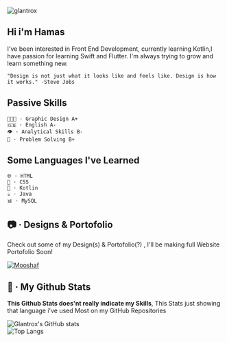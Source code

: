 
![glantrox](https://cdn.discordapp.com/attachments/929387503935434802/1016324785099251813/banner_github.png)

## Hi i'm Hamas
I've been interested in Front End Development, currently learning Kotlin,I have passion for learning Swift and Flutter. 
I'm always trying to grow and learn something new.

```"Design is not just what it looks like and feels like. Design is how it works." -Steve Jobs```

## Passive Skills
```
🧑🏻‍🎨 · Graphic Design A+
🇬🇧 · English A-
👁 · Analytical Skills B-
🤔 · Problem Solving B+
```
## Some Languages I've Learned
```
🌐 · HTML
🎨 · CSS 
🤖 · Kotlin 
☕️ · Java
📊 · MySQL
```

## 📷 · Designs & Portofolio
Check out some of my Design(s) & Portofolio(?) , I'll be making full Website Portofolio Soon!

<a href="https://www.figma.com/file/eRfDScW9KQzFgp95WCdd10/iMushaf-UI%2FUX?node-id=0%3A1">
<img src="https://cdn.discordapp.com/attachments/929387503935434802/1016346616648699934/Untitled-3.png" alt="Mooshaf">
</a>

## 🚀 · My Github Stats
**This Github Stats does'nt really indicate my Skills**, This Stats just showing that language i've used Most on my GitHub Repositories

![Glantrox's GitHub stats](https://github-readme-stats.vercel.app/api/?username=Izan2020&show_icons=true&title_color=fff&icon_color=79ff97&text_color=9f9f9f&bg_color=151515) <br>
![Top Langs](https://github-readme-stats.vercel.app/api/top-langs/?username=Izan2020&layout=compact&show_icons=true&title_color=fff&icon_color=79ff97&text_color=9f9f9f&bg_color=151515)


